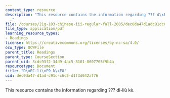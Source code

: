 ```yaml
---
content_type: resource
description: "This resource contains the information regarding ??? d\xEC-li\xF9 k\xE8\
  ."
file: /courses/21g-103-chinese-iii-regular-fall-2005/dec0da47d1adc91cc6c5d1f3d642af76_MIT21G_103F05_chars6.pdf
file_type: application/pdf
learning_resource_types:
- Readings
license: https://creativecommons.org/licenses/by-nc-sa/4.0/
ocw_type: OCWFile
parent_title: Readings
parent_type: CourseSection
parent_uid: 3cdc93f2-34d9-4ac5-3101-8607705f9b4a
resourcetype: Document
title: "D\xEC-li\xF9 k\xE8"
uid: dec0da47-d1ad-c91c-c6c5-d1f3d642af76
---
```

This resource contains the information regarding ??? dì-liù kè.
